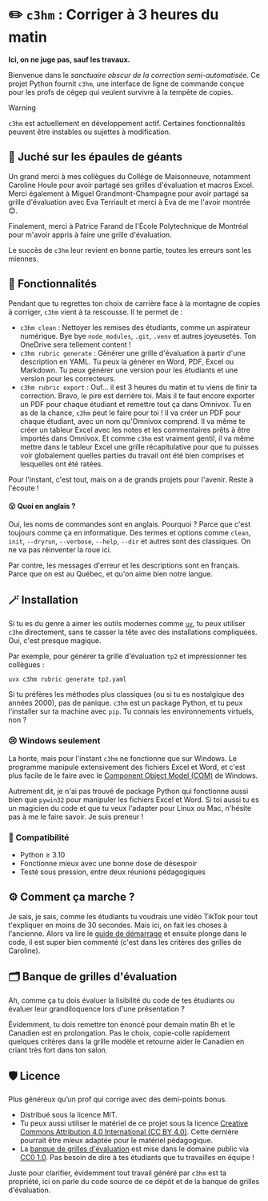 # ✏️ `c3hm` : Corriger à 3 heures du matin

**Ici, on ne juge pas, sauf les travaux.**

Bienvenue dans le *sanctuaire obscur de la correction semi-automatisée*. Ce
projet Python fournit `c3hm`, une interface de ligne de commande conçue pour
les profs de cégep qui veulent survivre à la tempête de copies.

> [!WARNING]
> `c3hm` est actuellement en développement actif. Certaines
> fonctionnalités peuvent être instables ou sujettes à modification.

## 🔭 Juché sur les épaules de géants

Un grand merci à mes collègues du Collège de Maisonneuve, notamment Caroline
Houle pour avoir partagé ses grilles d'évaluation et macros Excel. Merci également à Miguel
Grandmont-Champagne pour avoir partagé sa grille d'évaluation avec Eva
Terriault et merci à Eva de me l'avoir montrée 😊.

Finalement, merci à Patrice Farand de l'École Polytechnique de Montréal pour m'avoir 
appris à faire une grille d'évaluation. 

Le succès de `c3hm` leur revient en bonne partie, toutes les erreurs sont les miennes.

## 🧰 Fonctionnalités

Pendant que tu regrettes ton choix de carrière face à la montagne de
copies à corriger, `c3hm` vient à ta rescousse. Il te permet de :

- `c3hm clean` : Nettoyer les remises des étudiants, comme un aspirateur numérique. Bye bye
  `node_modules`, `.git`, `.venv` et autres joyeusetés. Ton OneDrive sera tellement content !
- `c3hm rubric generate` : Générer une grille d'évaluation à partir d'une description en YAML. Tu peux la
  générer en Word, PDF, Excel ou Markdown. Tu peux générer une version pour les étudiants et une
  version pour les correcteurs.
- `c3hm rubric export` : Ouf... il est 3 heures du matin et tu viens de finir
  ta correction. Bravo, le pire est derrière toi. Mais il te faut encore
  exporter un PDF pour chaque étudiant et remettre tout ça dans Omnivox. Tu en
  as de la chance, `c3hm` peut le faire pour toi ! Il va créer un PDF pour
  chaque étudiant, avec un nom qu'Omnivox comprend. Il va même te créer un
  tableur Excel avec les notes et les commentaires prêts à être importés dans
  Omnivox. Et comme `c3hm` est vraiment gentil, il va même mettre dans le
  tableur Excel une grille récapitulative pour que tu puisses voir globalement
  quelles parties du travail ont été bien comprises et lesquelles ont été
  ratées.

Pour l'instant, c'est tout, mais on a de grands projets pour l'avenir. Reste à l'écoute !

#### 😮 Quoi en anglais ?

Oui, les noms de commandes sont en anglais. Pourquoi ? Parce que c'est toujours
comme ça en informatique. Des termes et options comme `clean`, `init`,
`--dryrun`, `--verbose`, `--help`, `--dir` et autres sont des classiques. On ne
va pas réinventer la roue ici.

Par contre, les messages d'erreur et les descriptions sont en français. Parce que
on est au Québec, et qu'on aime bien notre langue.

## 🪄 Installation

Si tu es du genre à aimer les outils modernes comme
[`uv`](https://docs.astral.sh/uv/), tu peux utiliser `c3hm` directement, sans
te casser la tête avec des installations compliquées. Oui, c'est presque
magique.

Par exemple, pour générer ta grille d'évaluation `tp2` et impressionner tes
collègues :

```bash
uvx c3hm rubric generate tp2.yaml
```

Si tu préfères les méthodes plus classiques (ou si tu es nostalgique des années
2000), pas de panique. `c3hm` est un package Python, et tu peux l'installer sur ta
machine avec `pip`. Tu connais les environnements virtuels, non ?

### 😢 Windows seulement

La honte, mais pour l'instant `c3hm` ne fonctionne que sur Windows. Le programme manipule
extensivement des fichiers Excel et Word, et c'est plus facile de le faire avec le [Component Object Model (COM)](https://en.wikipedia.org/wiki/Component_Object_Model) de Windows.

Autrement dit, je n'ai pas trouvé de package Python qui fonctionne aussi bien
que `pywin32` pour manipuler les fichiers Excel et Word. Si toi aussi
tu es un magicien du code et que tu veux l'adapter pour Linux ou Mac, n'hésite
pas à me le faire savoir. Je suis preneur !

### 🧪 Compatibilité

- Python ≥ 3.10
- Fonctionne mieux avec une bonne dose de désespoir
- Testé sous pression, entre deux réunions pédagogiques

## ⚙️ Comment ça marche ?

Je sais, je sais, comme les étudiants tu voudrais une vidéo TikTok pour tout t'expliquer en moins de
30 secondes. Mais ici, on fait les choses à l'ancienne. Alors va lire le [guide de démarrage](guide-demarrage.md) et
ensuite plonge dans le code, il est super bien commenté (c'est dans les critères des grilles de Caroline).

## 🗂️ Banque de grilles d'évaluation

Ah, comme ça tu dois évaluer la lisibilité du code de tes étudiants ou évaluer
leur grandiloquence lors d'une présentation ?

Évidemment, tu dois remettre ton énoncé pour demain matin 8h et le Canadien est
en prolongation. Pas le choix, copie-colle rapidement quelques critères dans la
grille modèle et retourne aider le Canadien en criant très fort dans ton salon.

## 🛡️ Licence

Plus généreux qu’un prof qui corrige avec des demi-points bonus.

- Distribué sous la licence MIT.
- Tu peux aussi utiliser le matériel de ce projet sous la licence [Creative
Commons Attribution 4.0 International (CC BY
4.0)](https://creativecommons.org/licenses/by/4.0/deed.fr). Cette dernière
pourrait être mieux adaptée pour le matériel pédagogique.
- La [banque de grilles d'évaluation](gabarits_grilles/) est mise dans le domaine public via [CC0
  1.0](https://creativecommons.org/publicdomain/zero/1.0/deed.fr). Pas besoin
  de dire à tes étudiants que tu travailles en équipe !

Juste pour clarifier, évidemment tout travail généré par `c3hm` est ta propriété, ici
on parle du code source de ce dépôt et de la banque de grilles d'évaluation.